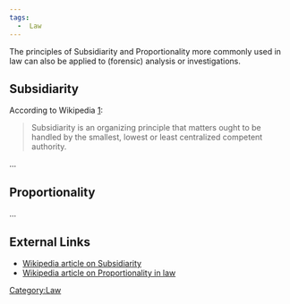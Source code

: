 ```yaml
---
tags:
  -  Law
---
```

The principles of Subsidiarity and Proportionality more commonly used in
law can also be applied to (forensic) analysis or investigations.

## Subsidiarity

According to Wikipedia
[1](http://en.wikipedia.org/wiki/Subsidiarity_(Catholicism)):

> Subsidiarity is an organizing principle that matters ought to be
> handled by the smallest, lowest or least centralized competent
> authority.

...

## Proportionality

...

## External Links

- [Wikipedia article on
  Subsidiarity](http://en.wikipedia.org/wiki/Subsidiarity)
- [Wikipedia article on Proportionality in
  law](http://en.wikipedia.org/wiki/Proportionality_(law))

[Category:Law](category:law.md)
